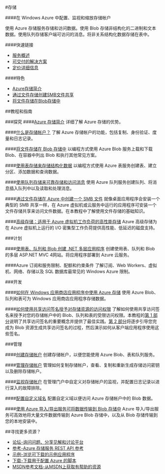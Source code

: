 <properties linkid="dev-net-storage" urlDisplayName="Windows Azure Storage" pageTitle="存储 - Azure 微软云" metaKeywords="Azure Storage,Azure存储,非结构化,非关系结构化数据,SMB文件共享,复制,身份验证,度量,日志记录,结构化数据, Azure Blob,访问签名,Azure 导入/导出服务,创建存储帐户,访问密钥" description="在 Windows Azure 中配置、监视和缩放存储帐户。使用 Azure 存储服务存储和访问数据。使用 Blob 存储非结构化的二进制和文本数据。使用队列存储客户端可访问的消息。将非关系结构化数据存储在表中。" metaCanonical="" services="Storage" documentationCenter="Services" title="Configure, monitor, and scale your storage account in Azure" authors="" solutions="" manager="" editor="" />
<tags ms.service="Storage"
    ms.date=""
    wacn.date="07/23/2015"
    />

#存储

####在 Windows Azure 中配置、监视和缩放存储帐户

使用 Azure 存储服务存储和访问数据。使用 Blob 存储非结构化的二进制和文本数据。使用队列存储客户端可访问的消息。将非关系结构化数据存储在表中。

####快速链接
-   [服务概述](/home/features/storage)
-   [可交付的解决方案](/solutions/data-management)
-   [定价详细信息](/home/features/storage/#price)

####特色
-   [Azure存储简介](/documentation/articles/storage-introduction)
-   [通过文件存储创建SMB文件共享](/documentation/articles/storage-dotnet-how-to-use-files)
-   [将文件存储在Blob存储中](/documentation/articles/storage-dotnet-how-to-use-blobs)

##教程和指南

###探究
####[Azure 存储简介](/documentation/articles/storage-introduction)
详细了解 Azure 存储的优势。

####[什么是存储帐户？](/documentation/articles/storage-whatis-account)
了解 Azure 存储帐户的功能，包括复制、身份验证、度量和日志记录。

####[将文件存储在 Blob 存储中](/documentation/articles/storage-dotnet-how-to-use-blobs)
以编程方式使用 Azure Blob 服务上载和下载 Blob、在容器中列出 Blob 和执行其他常见方案。

####[使用表存储来存储结构化数据](/documentation/articles/storage-dotnet-how-to-use-tables)
以编程方式使用 Azure 表服务创建表、建立分区、添加数据和查询数据。

####[使用队列存储来可靠存储和访问消息](/documentation/articles/storage-dotnet-how-to-use-queues)
使用 Azure 队列服务创建队列、将消息插入队列中以及读取和处理消息。

####[通过文件存储在 Azure 中创建一个 SMB 文件](/documentation/articles/storage-dotnet-how-to-use-files)
就像桌面应用程序会安装一个典型的 SMB 共享一样，在 Azure 虚拟机或云服务中运行的应用程序可安装一个文件存储共享来访问文件数据。在本教程中了解使用文件存储的基础知识。

####[高级存储：适用于 Azure 虚拟机工作负荷的高性能存储](/documentation/articles/storage-premium-storage-preview-portal)
Azure 高级存储为在 Azure 虚拟机上运行的 I/O 密集型工作负荷提供高性能、低延迟的磁盘支持。

###计划
  
####[使用表、队列和 Blob 创建 .NET 多层应用程序](/documentation/articles/cloud-services-dotnet-multi-tier-app-storage-1-overview)
创建使用表、队列和 Blob 的多层 ASP.NET MVC 4网站。将应用程序部署到 Azure 云服务。

####<!--[-->Azure 订阅和服务限制、配额和约束条件<!--](/documentation/articles/azure-subscription-service-limits)-->
了解订阅、Web Workers、虚拟机、网络、存储以及 SQL 数据库最常见的 Windows Azure 限制。

###开发

####[如何在 Windows 应用商店应用程序中使用 Azure 存储](/documentation/articles/storage-use-store-apps)
使用 Azure Blob、队列和表可为 Windows 应用商店应用程序存储数据。

####[如何使用共享访问签名授予对存储资源的访问权限](/documentation/articles/storage-dotnet-shared-access-signature-part-1)
了解如何使用共享访问签名来授予对您的存储帐户中的 Blob、队列和表的受限访问权限。本教程的[第 1 部分](/documentation/articles/storage-dotnet-shared-access-signature-part-1)说明了共享访问签名的重要概念并提供了最佳实践。[第 2 部分](/documentation/articles/storage-dotnet-shared-access-signature-part-2)将逐步引导您完成为 Blob 资源生成共享访问签名的过程，然后演示如何从客户端应用程序使用这些签名。

###管理

####[创建存储帐户](/documentation/articles/storage-create-storage-account)
创建存储帐户，以便您能使用 Azure Blob、表和队列服务。

####[管理存储帐户](/documentation/articles/storage-manage-storage-account)
管理如何复制存储帐户，查看、复制和重新生成存储访问密钥以及删除存储帐户。

####[监视存储帐户](/documentation/articles/storage-monitor-storage-account)
在管理门户中自定义对存储帐户的监视，并配置日志记录以进行深入的故障排除。

####[配置自定义域名](/documentation/articles/storage-custom-domain-name)
配置自定义域以便访问 Azure 存储帐户中的 Blob 数据。

####[使用 Azure 导入/导出服务可将数据传输到 Blob 存储中](/documentation/articles/storage-import-export-service)
Azure 导入/导出服务可高效地将大量文件数据传输到 Azure Blob 存储中，以及从 Blob 存储传输到您的本地安装中。


##寻找更多资源？

-   [论坛-询问问题、分享见解和讨论平台](https://social.msdn.microsoft.com/Forums/zh-CN/home?forum=windowsazurezhchs)
-   [参考-Azure 存储服务 REST API 参考](http://msdn.microsoft.com/zh-cn/library/dd179355.aspx)
-   [示例-浏览可下载的示例应用程序](http://code.msdn.microsoft.com/windowsazure)
-   [下载-下载用于配置 Azure 的脚本](/zh-cn/downloads/?sdk=net)
-   [MSDN参考文档-从MSDN上获取有帮助的资源](http://msdn.microsoft.com/zh-cn/library/gg433040.aspx)
   

